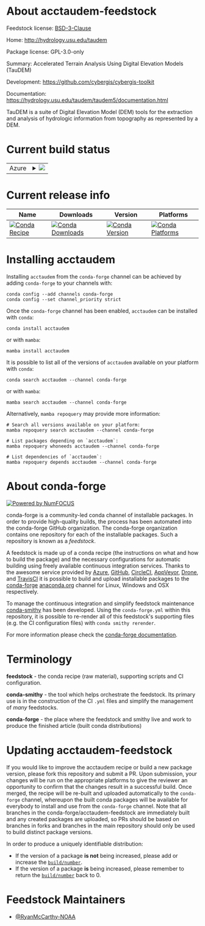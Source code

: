 About acctaudem-feedstock
=========================

Feedstock license: [BSD-3-Clause](https://github.com/conda-forge/acctaudem-feedstock/blob/main/LICENSE.txt)

Home: http://hydrology.usu.edu/taudem

Package license: GPL-3.0-only

Summary: Accelerated Terrain Analysis Using Digital Elevation Models (TauDEM)

Development: https://github.com/cybergis/cybergis-toolkit

Documentation: https://hydrology.usu.edu/taudem/taudem5/documentation.html

TauDEM is a suite of Digital Elevation Model (DEM) tools for the extraction and analysis of hydrologic information from topography as represented by a DEM.

Current build status
====================


<table>
    
  <tr>
    <td>Azure</td>
    <td>
      <details>
        <summary>
          <a href="https://dev.azure.com/conda-forge/feedstock-builds/_build/latest?definitionId=10829&branchName=main">
            <img src="https://dev.azure.com/conda-forge/feedstock-builds/_apis/build/status/acctaudem-feedstock?branchName=main">
          </a>
        </summary>
        <table>
          <thead><tr><th>Variant</th><th>Status</th></tr></thead>
          <tbody><tr>
              <td>linux_64</td>
              <td>
                <a href="https://dev.azure.com/conda-forge/feedstock-builds/_build/latest?definitionId=10829&branchName=main">
                  <img src="https://dev.azure.com/conda-forge/feedstock-builds/_apis/build/status/acctaudem-feedstock?branchName=main&jobName=linux&configuration=linux%20linux_64_" alt="variant">
                </a>
              </td>
            </tr>
          </tbody>
        </table>
      </details>
    </td>
  </tr>
</table>

Current release info
====================

| Name | Downloads | Version | Platforms |
| --- | --- | --- | --- |
| [![Conda Recipe](https://img.shields.io/badge/recipe-acctaudem-green.svg)](https://anaconda.org/conda-forge/acctaudem) | [![Conda Downloads](https://img.shields.io/conda/dn/conda-forge/acctaudem.svg)](https://anaconda.org/conda-forge/acctaudem) | [![Conda Version](https://img.shields.io/conda/vn/conda-forge/acctaudem.svg)](https://anaconda.org/conda-forge/acctaudem) | [![Conda Platforms](https://img.shields.io/conda/pn/conda-forge/acctaudem.svg)](https://anaconda.org/conda-forge/acctaudem) |

Installing acctaudem
====================

Installing `acctaudem` from the `conda-forge` channel can be achieved by adding `conda-forge` to your channels with:

```
conda config --add channels conda-forge
conda config --set channel_priority strict
```

Once the `conda-forge` channel has been enabled, `acctaudem` can be installed with `conda`:

```
conda install acctaudem
```

or with `mamba`:

```
mamba install acctaudem
```

It is possible to list all of the versions of `acctaudem` available on your platform with `conda`:

```
conda search acctaudem --channel conda-forge
```

or with `mamba`:

```
mamba search acctaudem --channel conda-forge
```

Alternatively, `mamba repoquery` may provide more information:

```
# Search all versions available on your platform:
mamba repoquery search acctaudem --channel conda-forge

# List packages depending on `acctaudem`:
mamba repoquery whoneeds acctaudem --channel conda-forge

# List dependencies of `acctaudem`:
mamba repoquery depends acctaudem --channel conda-forge
```


About conda-forge
=================

[![Powered by
NumFOCUS](https://img.shields.io/badge/powered%20by-NumFOCUS-orange.svg?style=flat&colorA=E1523D&colorB=007D8A)](https://numfocus.org)

conda-forge is a community-led conda channel of installable packages.
In order to provide high-quality builds, the process has been automated into the
conda-forge GitHub organization. The conda-forge organization contains one repository
for each of the installable packages. Such a repository is known as a *feedstock*.

A feedstock is made up of a conda recipe (the instructions on what and how to build
the package) and the necessary configurations for automatic building using freely
available continuous integration services. Thanks to the awesome service provided by
[Azure](https://azure.microsoft.com/en-us/services/devops/), [GitHub](https://github.com/),
[CircleCI](https://circleci.com/), [AppVeyor](https://www.appveyor.com/),
[Drone](https://cloud.drone.io/welcome), and [TravisCI](https://travis-ci.com/)
it is possible to build and upload installable packages to the
[conda-forge](https://anaconda.org/conda-forge) [anaconda.org](https://anaconda.org/)
channel for Linux, Windows and OSX respectively.

To manage the continuous integration and simplify feedstock maintenance
[conda-smithy](https://github.com/conda-forge/conda-smithy) has been developed.
Using the ``conda-forge.yml`` within this repository, it is possible to re-render all of
this feedstock's supporting files (e.g. the CI configuration files) with ``conda smithy rerender``.

For more information please check the [conda-forge documentation](https://conda-forge.org/docs/).

Terminology
===========

**feedstock** - the conda recipe (raw material), supporting scripts and CI configuration.

**conda-smithy** - the tool which helps orchestrate the feedstock.
                   Its primary use is in the construction of the CI ``.yml`` files
                   and simplify the management of *many* feedstocks.

**conda-forge** - the place where the feedstock and smithy live and work to
                  produce the finished article (built conda distributions)


Updating acctaudem-feedstock
============================

If you would like to improve the acctaudem recipe or build a new
package version, please fork this repository and submit a PR. Upon submission,
your changes will be run on the appropriate platforms to give the reviewer an
opportunity to confirm that the changes result in a successful build. Once
merged, the recipe will be re-built and uploaded automatically to the
`conda-forge` channel, whereupon the built conda packages will be available for
everybody to install and use from the `conda-forge` channel.
Note that all branches in the conda-forge/acctaudem-feedstock are
immediately built and any created packages are uploaded, so PRs should be based
on branches in forks and branches in the main repository should only be used to
build distinct package versions.

In order to produce a uniquely identifiable distribution:
 * If the version of a package **is not** being increased, please add or increase
   the [``build/number``](https://docs.conda.io/projects/conda-build/en/latest/resources/define-metadata.html#build-number-and-string).
 * If the version of a package **is** being increased, please remember to return
   the [``build/number``](https://docs.conda.io/projects/conda-build/en/latest/resources/define-metadata.html#build-number-and-string)
   back to 0.

Feedstock Maintainers
=====================

* [@RyanMcCarthy-NOAA](https://github.com/RyanMcCarthy-NOAA/)

